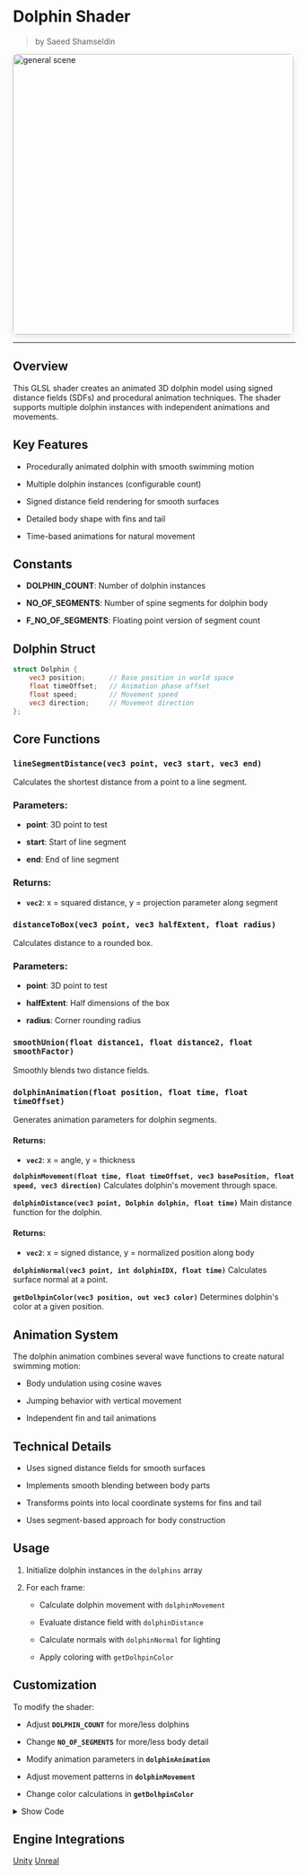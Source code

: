 <div class="container">
    <h1 class="main-heading">Dolphin Shader</h1>
    <blockquote class="author">by Saeed Shamseldin</blockquote>
</div>


<img src="../../../static/images/images4Shaders/swimming_dolphin.gif" alt="general scene" width="500" style="border-radius: 8px; box-shadow: 0 4px 12px rgba(0,0,0,0.1);">

---

## Overview
This GLSL shader creates an animated 3D dolphin model using signed distance fields (SDFs) and procedural animation techniques. The shader supports multiple dolphin instances with independent animations and movements.

## Key Features

- Procedurally animated dolphin with smooth swimming motion

- Multiple dolphin instances (configurable count)

- Signed distance field rendering for smooth surfaces

- Detailed body shape with fins and tail

- Time-based animations for natural movement

## Constants

- **DOLPHIN_COUNT**: Number of dolphin instances

- **NO_OF_SEGMENTS**: Number of spine segments for dolphin body

- **F_NO_OF_SEGMENTS**: Floating point version of segment count

## Dolphin Struct
```glsl
struct Dolphin {
    vec3 position;      // Base position in world space
    float timeOffset;   // Animation phase offset
    float speed;        // Movement speed
    vec3 direction;     // Movement direction
};
```

## Core Functions
### `lineSegmentDistance(vec3 point, vec3 start, vec3 end)`
Calculates the shortest distance from a point to a line segment.

### Parameters:

- **point**: 3D point to test

- **start**: Start of line segment

- **end**: End of line segment

### Returns:

- **`vec2`**: x = squared distance, y = projection parameter along segment

### `distanceToBox(vec3 point, vec3 halfExtent, float radius)`
Calculates distance to a rounded box.

### Parameters:

- **point**: 3D point to test

- **halfExtent**: Half dimensions of the box

- **radius**: Corner rounding radius

### `smoothUnion(float distance1, float distance2, float smoothFactor)`
Smoothly blends two distance fields.

### `dolphinAnimation(float position, float time, float timeOffset)`
Generates animation parameters for dolphin segments.

#### Returns:

- **`vec2`**: x = angle, y = thickness

**`dolphinMovement(float time, float timeOffset, vec3 basePosition, float speed, vec3 direction)`**
Calculates dolphin's movement through space.

**`dolphinDistance(vec3 point, Dolphin dolphin, float time)`**
Main distance function for the dolphin.

#### Returns:

- **`vec2`**: x = signed distance, y = normalized position along body

**`dolphinNormal(vec3 point, int dolphinIDX, float time)`**
Calculates surface normal at a point.

**`getDolhpinColor(vec3 position, out vec3 color)`**
Determines dolphin's color at a given position.

## Animation System
The dolphin animation combines several wave functions to create natural swimming motion:

- Body undulation using cosine waves

- Jumping behavior with vertical movement

- Independent fin and tail animations

## Technical Details
- Uses signed distance fields for smooth surfaces

- Implements smooth blending between body parts

- Transforms points into local coordinate systems for fins and tail

- Uses segment-based approach for body construction

## Usage
1. Initialize dolphin instances in the `dolphins` array

2. For each frame:

    - Calculate dolphin movement with `dolphinMovement`

    - Evaluate distance field with `dolphinDistance`

    - Calculate normals with `dolphinNormal` for lighting

    - Apply coloring with `getDolhpinColor`

## Customization
To modify the shader:

  - Adjust **`DOLPHIN_COUNT`** for more/less dolphins

  - Change **`NO_OF_SEGMENTS`** for more/less body detail

  - Modify animation parameters in **`dolphinAnimation`**

  - Adjust movement patterns in **`dolphinMovement`**

  - Change color calculations in **`getDolhpinColor`**

<details>
<summary>Show Code</summary>

```glsl
#define DOLPHIN_COUNT 2
#define NO_OF_SEGMENTS 11
#define F_NO_OF_SEGMENTS 11.0

// dolphin global variables
float jumping;
float time;
float segmentIdx = 0.0;
vec3 ccd, ccp;

// Dolphin struct to hold instance data
struct Dolphin {
    vec3 position;
    float timeOffset;
    float speed;
    vec3 direction;
};

Dolphin dolphins[2];

// This function gives you the shortest distance from a 2D point p to a finite line segment between a and b.
vec2 lineSegmentDistance(vec3 point, vec3 start, vec3 end) {
	// Calculate the vector from the start of the line segment to the point
	vec3  startToPoint = point - start;
	// Calculate the vector from the start of the line segment to the end
	vec3  startToEnd = end - start;
	// Calculate the projection of the point onto the line segment
	float projection = clamp(dot(startToPoint, startToEnd) / dot(startToEnd, startToEnd), 0.0, 1.0);
	// Calculate the closest point on the line segment to the point
	vec3 vecToClosestPoint = startToPoint - projection * startToEnd;
	// Calculate the length of the vector to the closest point
	return vec2(dot(vecToClosestPoint,vecToClosestPoint), projection);
}

float distanceToBox(vec3 point, vec3 halfExtent, float radius) {
	// Calculate the distance from the point to the box
	vec3 distanceToBox = abs(point) - halfExtent;
	// Returns: Negative inside the rounded box, Zero on the surface, Positive outside.
	return length(max(distanceToBox, 0.0)) - radius;
}

// Blends two distances smoothly, instead of taking the harsh minimum (min()), which gives a hard union in SDFs.
float smoothUnion(float distance1, float distance2, float smoothFactor) {
	// h decides how much to interpolate between distance2 and distance1
	float h = clamp(0.5 + 0.5 * (distance2 - distance1) / smoothFactor, 0.0, 1.0);
	return mix(distance2, distance1, h) - smoothFactor * h * (1.0 - h);
}

// Modified animation function with instance parameters
vec2 dolphinAnimation(float position, float time, float timeOffset) {
    float adjustedTime = time + timeOffset;
    float angle1 = 0.9*(0.5+0.2*position)*cos(5.0*position - 3.0*adjustedTime + 6.2831/4.0);
    float angle2 = 1.0*cos(3.5*position - 1.0*adjustedTime + 6.2831/4.0);
    float jumping = 0.5 + 0.5*cos(-0.4+0.5*adjustedTime);
    float finalAngle = mix(angle1, angle2, jumping);
    float thickness = 0.4*cos(4.0*position - 1.0*adjustedTime)*(1.0-0.5*jumping);
    return vec2(finalAngle, thickness);
}

// generates a 3D animation offset vector used to animate some aspect of the dolphin

// Modified movement function with instance parameters
vec3 dolphinMovement(float time, float timeOffset, vec3 basePosition, float speed, vec3 direction) {
    float adjustedTime = time + timeOffset;
    float jumping = 0.5 + 0.5*cos(-0.4+0.5*adjustedTime);
    
    vec3 movement1 = vec3(0.0, sin(3.0*adjustedTime + 6.2831/4.0), 0.0);
    vec3 movement2 = vec3(0.0, 1.5 + 2.5*cos(1.0*adjustedTime), 0.0);
    vec3 finalMovement = mix(movement1, movement2, jumping);
    finalMovement.y *= 0.5;
    finalMovement.x += 0.1*sin(0.1 - 1.0*adjustedTime)*(1.0-jumping);
    
    // Apply linear movement
    vec3 worldOffset = vec3(0.0, 0.0, mod(-speed * time, 10.0) - 5.0);
    
    return basePosition + finalMovement + worldOffset;
}

//returning: res.x: The signed distance from point p to the dolphin. res.y: A parameter h that stores a normalized position along the dolphin's body (used for further shaping/decorating).
vec2 dolphinDistance(vec3 point, Dolphin dolphin, float time) {

	// Initialize the result to a very large distance and an auxiliary value of 0. We'll minimize this value over the dolphin's body parts.
	vec2 result = vec2( 1000.0, 0.0);
	// Transform Point into Dolphin Local Space
	// Initialize the start point for the dolphin's body
	vec3 startPoint = dolphinMovement(time, dolphin.timeOffset, dolphin.position, dolphin.speed, dolphin.direction);

	vec3 position1 = startPoint;
	vec3 position2 = startPoint;
	vec3 position3 = startPoint;
	vec3 direction1 = vec3(0.0,0.0,0.0);
	vec3 direction2 = vec3(0.0,0.0,0.0);
	vec3 direction3 = vec3(0.0,0.0,0.0);
	vec3 closestPoint = startPoint;
	// Iterates through all the dolphin’s spine segments (same concept as in dolphinSignedDistance)
	for(int i=0; i<NO_OF_SEGMENTS; i++)
	{
		// Compute Normalized Segment Index and Animation
		float segmentPosition = float(i)/F_NO_OF_SEGMENTS;
		vec2 segmentAnimation = dolphinAnimation(segmentPosition, time, dolphin.timeOffset);
		// The length of segments
		float segmentLength = 0.48; if( i==0 ) segmentLength=0.655;
		// endPoint is the end point of the current segment. The orientation of the segment is controlled by angles (segmentAnimation.x, segmentAnimation.y). This creates a wavy, sinuous body as the dolphin swims.
		vec3 endPoint = startPoint + segmentLength*normalize(vec3(sin(segmentAnimation.y), sin(segmentAnimation.x), cos(segmentAnimation.x)));
		// Calculate the distance from the point to the line segment defined by startPoint and endPoint
		vec2 dist = lineSegmentDistance(point, startPoint, endPoint);

		if(dist.x < result.x)
		{
			result = vec2(dist.x,segmentPosition+dist.y/F_NO_OF_SEGMENTS);
			closestPoint = startPoint + dist.y*(endPoint-startPoint);
			ccd = endPoint - startPoint; // This is the direction vector of the segment

		}
		// Store Specific Segment Info for Fins and Tail
		if(i==3) 
		{position1 = startPoint; direction1 = endPoint-startPoint;}
		if(i==4)
		{position3 = startPoint; direction3 = endPoint-startPoint;}
		if(i==(NO_OF_SEGMENTS-1))
		{position2 = endPoint; direction2 = endPoint-startPoint;}
		// Move Forward to Next Segment
		startPoint = endPoint;
	}
	   // Save Closest Point (This is the Target Line)
		ccp = closestPoint;
		// It lies in the range [0.0,1.0][0.0,1.0], where 0 is near the head and 1 is at the tail.
		float bodyRadius = result.y;
		// The radius of the dolphin's body at that point. This shapes the body to be thickest near the middle and tapering toward head and tail.
		float radius = 0.05 + bodyRadius*(1.0-bodyRadius)*(1.0-bodyRadius)*2.7;
		//This adds a bump in the radius near the front of the dolphin (around bodyRadius ≈ 0.04), which decays rapidly afterward.
		radius += 7.0*max(0.0,bodyRadius-0.04)*exp(-30.0*max(0.0,bodyRadius-0.04)) * smoothstep(-0.1, 0.1, point.y-closestPoint.y);
		// Reduces radius near the center line (point.y ≈ closestPoint.y) and only in the front part (h < 0.1).
		radius -= 0.03*(smoothstep(0.0, 0.1, abs(point.y-closestPoint.y)))*(1.0-smoothstep(0.0,0.1,bodyRadius));
		// Add Thickness Near the Head
		radius += 0.05*clamp(1.0-3.0*bodyRadius,0.0,1.0);
		radius += 0.035*(1.0-smoothstep( 0.0, 0.025, abs(bodyRadius-0.1) ))* (1.0-smoothstep(0.0, 0.1, abs(point.y-closestPoint.y)));
		// The true signed distance is the distance from point p to the spine (closestPoint) minus the radius at that location. Scaled by 0.75 to compress or adjust the final SDF
		result.x = 0.75 * (distance(point, closestPoint) - radius);	

		// fin part
		direction3 = normalize(direction3);
		float k = sqrt(1.0 - direction3.y*direction3.y);
		// Create a transformation matrix to align the local coordinate system with the dolphin's fin direction
		mat3 ms = mat3(
			direction3.z/k, -direction3.x*direction3.y/k, direction3.x,
			0.0,			k,							  direction3.y,
			-direction3.x/k, -direction3.y*direction3.z/k, direction3.z);
		// Transform the point into the local coordinate system of the fin
		vec3 ps = ms * (point - position3);
		ps.z -= 0.1; // This is the offset for the fin
		float distance5 = length(ps.yz) - 0.9;
		distance5 = max(distance5, -(length(ps.yz-vec2(0.6,0.0)) - 0.35) );
		distance5 = max(distance5, distanceToBox(ps+vec3(0.0,-0.5,0.5), vec3(0.0,0.5,0.5), 0.02 ) );
		result.x = smoothUnion(result.x, distance5, 0.1);

		// fin 
		direction1 = normalize(direction1);
		k = sqrt(1.0 - direction1.y*direction1.y);
		ms = mat3(
			direction1.z/k, -direction1.x*direction1.y/k, direction1.x,
			0.0, k, direction1.y,
			-direction1.x/k, -direction1.y*direction1.z/k, direction1.z);

		ps = point - position1;
		ps = ms * ps;
		ps.x = abs(ps.x);
		float l = ps.x;
		l = clamp((l-0.4)/0.5, 0.0, 1.0);
		l = 4.0 * l * (1.0 - l);
		l *= 1.0-clamp(5.0*abs(ps.z+0.2),0.0,1.0);
		ps.xyz += vec3(-0.2,0.36,-0.2);
		distance5 = length(ps.xz) - 0.8;
		distance5 = max(distance5, -(length(ps.xz-vec2(0.2,0.4)) - 0.8) );
		distance5 = max(distance5, distanceToBox(ps+vec3(0.0,0.0,0.0), vec3(1.0,0.0,1.0), 0.015+0.05*l ) );
		result.x = smoothUnion(result.x, distance5, 0.12);

		// tail part
		direction2 = normalize(direction2);
		mat2 mf = mat2(
			direction2.z, direction2.y,
			-direction2.y, direction2.z);
		vec3 pf = point - position2 - direction2*0.25;
		pf.yz = mf * pf.yz;
		float distance4 = length(pf.xz) - 0.6;
		distance4 = max(distance4, -(length(pf.xz-vec2(0.0,0.8)) - 0.9) );
		distance4 = max(distance4, distanceToBox(pf, vec3(1.0,0.005,1.0), 0.005 ) );
		result.x = smoothUnion(result.x, distance4, 0.1);
		// Return the signed distance and the auxiliary value
		return result;
}

vec3 dolphinNormal(vec3 point, int dolphinIDX, float time) {
    vec3 normal = vec3(0.0);
    const float eps = 0.08; // Smaller epsilon for more accurate normals
    
    for(int i = 0; i < 4; i++) {
        vec3 e = 0.5773*(2.0*vec3((((i+3)>>1)&1),((i>>1)&1),(i&1))-1.0);
        vec2 dist = dolphinDistance(point + eps*e, dolphins[dolphinIDX], time);
        normal += e * dist.x; // Use the distance field value
    }
    
    return normalize(normal);
}
void getDolhpinColor(vec3 position, out vec3 color){
        vec3 material;
		material.xyz = mix( vec3(0.3,0.38,0.46)*0.6, vec3(0.8,0.9,1.0), smoothstep(-0.05,0.05,position.y-segmentIdx*0.5+0.1) ); // Base color of the dolphin
		material.xyz *= smoothstep( 0.0, 0.06, distance(vec3(abs(position.x),position.yz)*vec3(1.0,1.0,4.0),vec3(0.35,0.0,0.4)));  
		material.xyz *= 1.0 - 0.75*(1.0-smoothstep( 0.0, 0.02, abs(position.y) ))*(1.0-smoothstep( 0.07, 0.11, segmentIdx ));
		material.xyz *= 0.1*0.23*0.6;
        color = material;
        }
```
</details>

## Engine Integrations

<div class="button-row">
  <a class="custom-button md-button" href="../../../../engines/unity/sdfs/dolphin">Unity</a>
    <a class="custom-button md-button" href="../../../../engines/unreal/sdfs/dolphin">Unreal</a>
</div>